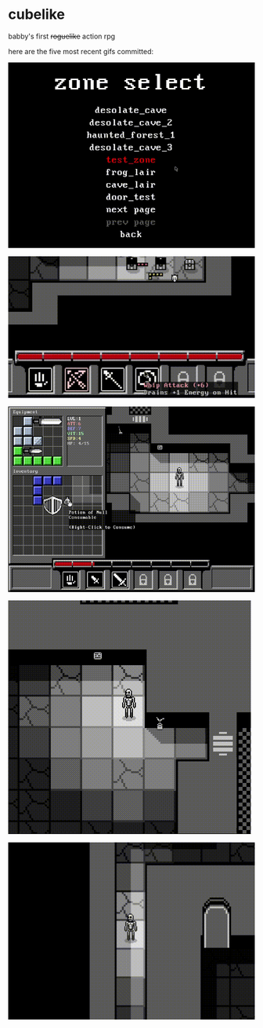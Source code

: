 # cubelike
babby's first ~~roguelike~~ action rpg 

here are the five most recent gifs committed:

![128_zone_select_menu_expanded.gif](gifs/128_zone_select_menu_expanded.gif?raw=true "128_zone_select_menu_expanded")

![127_hotbar_tooltips.gif](gifs/127_hotbar_tooltips.gif?raw=true "127_hotbar_tooltips")

![126_drinking_potions.gif](gifs/126_drinking_potions.gif?raw=true "126_drinking_potions")

![125_signs_and_decorations.gif](gifs/125_signs_and_decorations.gif?raw=true "125_signs_and_decorations")

![124_light_blocked_by_walls.gif](gifs/124_light_blocked_by_walls.gif?raw=true "124_light_blocked_by_walls")

